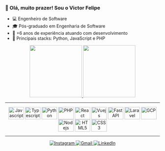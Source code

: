 ### 👋 Olá, muito prazer! Sou o Victor Felipe

- 💻 Engenheiro de Software  
- 🎓 Pós-graduado em Engenharia de Software  
- 🧠 +6 anos de experiência atuando com desenvolvimento
- 🚀 Principais stacks: Python, JavaScript e PHP

<div align="center">
  <a href="https://github.com/victorflipe">
    <img height="170em" src="https://github-readme-stats.vercel.app/api?username=victorflipe&show_icons=true&theme=dark&include_all_commits=true&count_private=true"/>
    <img height="170em" src="https://github-readme-stats.vercel.app/api/top-langs/?username=victorflipe&layout=compact&langs_count=7&theme=dark"/>
  </a>
</div>

---

<div align="center">
  <!-- Linguagens -->
  <img align="center" height="40" width="50" src="https://skillicons.dev/icons?i=javascript" alt="Javascript" /> 
  <img align="center" height="40" width="50" src="https://skillicons.dev/icons?i=typescript" alt="Typescript" /> 
  <img align="center" height="40" width="50" src="https://skillicons.dev/icons?i=python" alt="Python" /> 
  <img align="center" height="40" width="50" src="https://skillicons.dev/icons?i=php" alt="PHP" /> 
  <!-- Frameworks -->
  <img align="center" height="40" width="50" src="https://skillicons.dev/icons?i=react" alt="React" /> 
  <img align="center" height="40" width="50" src="https://skillicons.dev/icons?i=vuejs" alt="Vuejs" /> 
  <img align="center" height="40" width="50" src="https://skillicons.dev/icons?i=fastapi" alt="FastAPI" /> 
  <img align="center" height="40" width="50" src="https://skillicons.dev/icons?i=laravel" alt="Laravel" /> 

  <!-- Outros -->
  <img align="center" height="40" width="50" src="https://skillicons.dev/icons?i=gcp" alt="GCP" /> 
  <img align="center" height="40" width="50" src="https://skillicons.dev/icons?i=nodejs" alt="Nodejs" /> 
  <img align="center" height="40" width="50" src="https://skillicons.dev/icons?i=html" alt="HTML5" /> 
  <img align="center" height="40" width="50" src="https://skillicons.dev/icons?i=css" alt="CSS3" /> 
</div>

---

<div align="center">
  <a href="https://www.instagram.com/victorflipe/" target="_blank">
    <img src="https://img.shields.io/badge/-Instagram-%23E4405F?style=for-the-badge&logo=instagram&logoColor=white" alt="Instagram">
  </a>
  <a href="mailto:victorf.roliver@gmail.com" target="_blank">
    <img src="https://img.shields.io/badge/-Gmail-%23333?style=for-the-badge&logo=gmail&logoColor=white" alt="Gmail">
  </a>
  <a href="https://www.linkedin.com/in/victorflipe/" target="_blank">
    <img src="https://img.shields.io/badge/-LinkedIn-%230077B5?style=for-the-badge&logo=linkedin&logoColor=white" alt="LinkedIn">
  </a>
</div>
